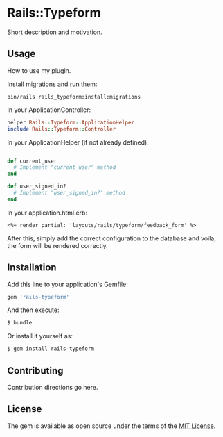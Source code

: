 # Rails::Typeform
Short description and motivation.

## Usage
How to use my plugin.

Install migrations and run them:

```
bin/rails rails_typeform:install:migrations
```

In your ApplicationController:

```ruby
helper Rails::Typeform::ApplicationHelper
include Rails::Typeform::Controller
```

In your ApplicationHelper (if not already defined):

```ruby

def current_user
  # Implement "current_user" method
end

def user_signed_in?
  # Implement "user_signed_in?" method
end
```

In your application.html.erb:

```
<%= render partial: 'layouts/rails/typeform/feedback_form' %>
```

After this, simply add the correct configuration to the database
and voila, the form will be rendered correctly.

## Installation
Add this line to your application's Gemfile:

```ruby
gem 'rails-typeform'
```

And then execute:
```bash
$ bundle
```

Or install it yourself as:
```bash
$ gem install rails-typeform
```

## Contributing
Contribution directions go here.

## License
The gem is available as open source under the terms of the [MIT License](https://opensource.org/licenses/MIT).
